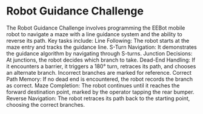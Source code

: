# Robot Guidance Challenge
The Robot Guidance Challenge involves programming the EEBot mobile robot to navigate a maze with a line guidance system and the ability to reverse its path. Key tasks include:
Line Following: The robot starts at the maze entry and tracks the guidance line.
S-Turn Navigation: It demonstrates the guidance algorithm by navigating through S-turns.
Junction Decisions: At junctions, the robot decides which branch to take.
Dead-End Handling: If it encounters a barrier, it triggers a 180° turn, retraces its path, and chooses an alternate branch. Incorrect branches are marked for reference.
Correct Path Memory: If no dead end is encountered, the robot records the branch as correct.
Maze Completion: The robot continues until it reaches the forward destination point, marked by the operator tapping the rear bumper.
Reverse Navigation: The robot retraces its path back to the starting point, choosing the correct branches.
